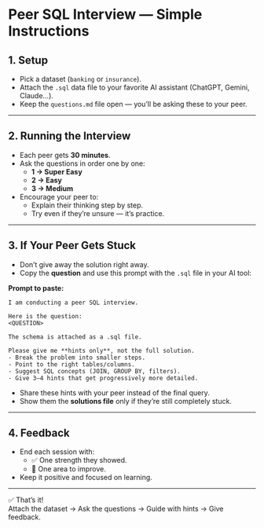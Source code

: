 # Peer SQL Interview — Simple Instructions

## 1. Setup
- Pick a dataset (`banking` or `insurance`).
- Attach the `.sql` data file to your favorite AI assistant (ChatGPT, Gemini, Claude…).
- Keep the `questions.md` file open — you’ll be asking these to your peer.

---

## 2. Running the Interview
- Each peer gets **30 minutes**.
- Ask the questions in order one by one:
  - **1 → Super Easy**
  - **2 → Easy**
  - **3 → Medium**
- Encourage your peer to:
  - Explain their thinking step by step.
  - Try even if they’re unsure — it’s practice.

---

## 3. If Your Peer Gets Stuck
- Don’t give away the solution right away.
- Copy the **question** and use this prompt with the `.sql` file in your AI tool:

**Prompt to paste:**
```
I am conducting a peer SQL interview.

Here is the question:
<QUESTION>

The schema is attached as a .sql file.

Please give me **hints only**, not the full solution.
- Break the problem into smaller steps.
- Point to the right tables/columns.
- Suggest SQL concepts (JOIN, GROUP BY, filters).
- Give 3–4 hints that get progressively more detailed.
```

- Share these hints with your peer instead of the final query.  
- Show them the **solutions file** only if they’re still completely stuck.

---

## 4. Feedback
- End each session with:
  - ✅ One strength they showed.
  - 🔧 One area to improve.
- Keep it positive and focused on learning.

---

✅ That’s it!  
Attach the dataset → Ask the questions → Guide with hints → Give feedback.
